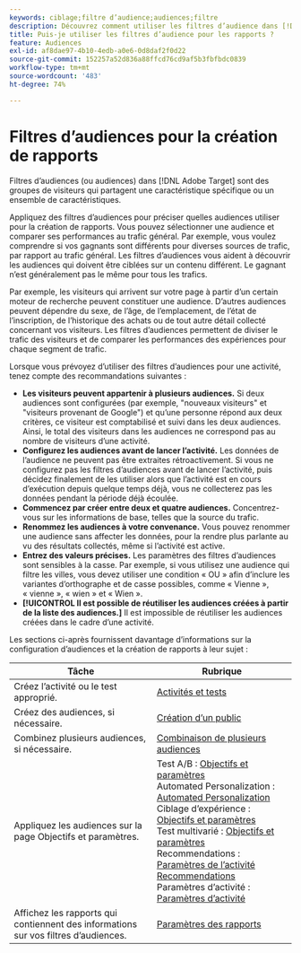 ```yaml
---
keywords: ciblage;filtre d’audience;audiences;filtre
description: Découvrez comment utiliser les filtres d’audience dans [!DNL Adobe Target] pour afficher les données concernant les visiteurs qui partagent des caractéristiques.
title: Puis-je utiliser les filtres d’audience pour les rapports ?
feature: Audiences
exl-id: af8dae97-4b10-4edb-a0e6-0d8daf2f0d22
source-git-commit: 152257a52d836a88ffcd76cd9af5b3fbfbdc0839
workflow-type: tm+mt
source-wordcount: '483'
ht-degree: 74%

---
```


# Filtres d’audiences pour la création de rapports

Filtres d’audiences (ou audiences) dans [!DNL Adobe Target] sont des groupes de visiteurs qui partagent une caractéristique spécifique ou un ensemble de caractéristiques.

Appliquez des filtres d’audiences pour préciser quelles audiences utiliser pour la création de rapports. Vous pouvez sélectionner une audience et comparer ses performances au trafic général. Par exemple, vous voulez comprendre si vos gagnants sont différents pour diverses sources de trafic, par rapport au trafic général. Les filtres d’audiences vous aident à découvrir les audiences qui doivent être ciblées sur un contenu différent. Le gagnant n’est généralement pas le même pour tous les trafics.

Par exemple, les visiteurs qui arrivent sur votre page à partir d’un certain moteur de recherche peuvent constituer une audience. D’autres audiences peuvent dépendre du sexe, de l’âge, de l’emplacement, de l’état de l’inscription, de l’historique des achats ou de tout autre détail collecté concernant vos visiteurs. Les filtres d’audiences permettent de diviser le trafic des visiteurs et de comparer les performances des expériences pour chaque segment de trafic.

Lorsque vous prévoyez d’utiliser des filtres d’audiences pour une activité, tenez compte des recommandations suivantes :

* **Les visiteurs peuvent appartenir à plusieurs audiences.** Si deux audiences sont configurées (par exemple, &quot;nouveaux visiteurs&quot; et &quot;visiteurs provenant de Google&quot;) et qu’une personne répond aux deux critères, ce visiteur est comptabilisé et suivi dans les deux audiences. Ainsi, le total des visiteurs dans les audiences ne correspond pas au nombre de visiteurs d’une activité.
* **Configurez les audiences avant de lancer l’activité.** Les données de l’audience ne peuvent pas être extraites rétroactivement. Si vous ne configurez pas les filtres d’audiences avant de lancer l’activité, puis décidez finalement de les utiliser alors que l’activité est en cours d’exécution depuis quelque temps déjà, vous ne collecterez pas les données pendant la période déjà écoulée.
* **Commencez par créer entre deux et quatre audiences.** Concentrez-vous sur les informations de base, telles que la source du trafic.
* **Renommez les audiences à votre convenance.** Vous pouvez renommer une audience sans affecter les données, pour la rendre plus parlante au vu des résultats collectés, même si l’activité est active.
* **Entrez des valeurs précises.** Les paramètres des filtres d’audiences sont sensibles à la casse. Par exemple, si vous utilisez une audience qui filtre les villes, vous devez utiliser une condition « OU » afin d’inclure les variantes d’orthographe et de casse possibles, comme « Vienne », « vienne », « wien » et « Wien ».
* **[!UICONTROL Il est possible de réutiliser les audiences créées à partir de la liste des audiences.]** Il est impossible de réutiliser les audiences créées dans le cadre d’une activité.

Les sections ci-après fournissent davantage d’informations sur la configuration d’audiences et la création de rapports à leur sujet :

| Tâche | Rubrique |
|--- |--- |
| Créez l’activité ou le test approprié. | [Activités et tests](/help/main/c-intro/target-key-concepts.md) |
| Créez des audiences, si nécessaire. | [Création d’un public](/help/main/c-target/c-audiences/create-audience.md) |
| Combinez plusieurs audiences, si nécessaire. | [Combinaison de plusieurs audiences](/help/main/c-target/combining-multiple-audiences.md) |
| Appliquez les audiences sur la page Objectifs et paramètres. | Test A/B : [Objectifs et paramètres](/help/main/c-activities/t-test-ab/t-test-create-ab/ab-goals-and-settings.md)<br>Automated Personalization :  [Automated Personalization](/help/main/c-activities/t-automated-personalization/automated-personalization.md)<br>Ciblage d’expérience : [Objectifs et paramètres](/help/main/c-activities/t-experience-target/t-xt-create/xt-goals-and-settings.md)<br>Test multivarié :  [Objectifs et paramètres](/help/main/c-activities/c-multivariate-testing/t-create-multivariate-test/goals-and-settings.md)<br>Recommendations : [Paramètres de l’activité Recommendations](/help/main/c-recommendations/t-create-recs-activity/recs-activity-settings.md)<br>Paramètres d’activité : [Paramètres d’activité](/help/main/c-activities/activity-settings.md) |
| Affichez les rapports qui contiennent des informations sur vos filtres d’audiences. | [Paramètres des rapports](/help/main/c-reports/c-report-settings/report-settings.md) |
